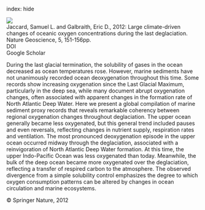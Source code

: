 index: hide

<div class="Citation">
    <div class="Citation-thumb CitationThumb-linked"  data-href="https://doi.org/10.1038/ngeo1352">
      <img src="https://static.claimspace.cloud/climate-study-static/refs/thumbs/6/Jaccard_and_Galbraith_2012-thumb.png" />
    </div>

  <div class="Citation-body">
    <div class="Citation-text">Jaccard, Samuel L. and Galbraith, Eric D., 2012: Large climate-driven changes of oceanic oxygen concentrations during the last deglaciation. <span class="Article-journal">Nature Geoscience, </span><span class="Article-volume">5, </span>151-156pp.</div>
    <div class="Citation-links">
      <div class="CitationLink" data-href="https://doi.org/10.1038/ngeo1352">
        <div class="CitationLink-icon CitationLink-Doi"></div>
        <div class="CitationLink-text">DOI</div>
      </div>
      <div class="CitationLink" data-href="https://scholar.google.com/scholar?q=10.1038/ngeo1352">
        <div class="CitationLink-icon CitationLink-Scholar"></div>
        <div class="CitationLink-text">Google Scholar</div>
      </div>
    </div>
  </div>
</div>

During the last glacial termination, the solubility of gases in the ocean decreased as ocean temperatures rose. However, marine sediments have not unanimously recorded ocean deoxygenation throughout this time. Some records show increasing oxygenation since the Last Glacial Maximum, particularly in the deep sea, while many document abrupt oxygenation changes, often associated with apparent changes in the formation rate of North Atlantic Deep Water. Here we present a global compilation of marine sediment proxy records that reveals remarkable coherency between regional oxygenation changes throughout deglaciation. The upper ocean generally became less oxygenated, but this general trend included pauses and even reversals, reflecting changes in nutrient supply, respiration rates and ventilation. The most pronounced deoxygenation episode in the upper ocean occurred midway through the deglaciation, associated with a reinvigoration of North Atlantic Deep Water formation. At this time, the upper Indo-Pacific Ocean was less oxygenated than today. Meanwhile, the bulk of the deep ocean became more oxygenated over the deglaciation, reflecting a transfer of respired carbon to the atmosphere. The observed divergence from a simple solubility control emphasizes the degree to which oxygen consumption patterns can be altered by changes in ocean circulation and marine ecosystems.

<div class="Citation-copy">
&copy; Springer Nature, 2012
</div>